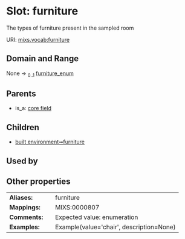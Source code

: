 
# Slot: furniture


The types of furniture present in the sampled room

URI: [mixs.vocab:furniture](https://w3id.org/mixs/vocab/furniture)


## Domain and Range

None &#8594;  <sub>0..1</sub> [furniture_enum](furniture_enum.md)

## Parents

 *  is_a: [core field](core_field.md)

## Children

 *  [built environment➞furniture](built_environment_furniture.md)

## Used by


## Other properties

|  |  |  |
| --- | --- | --- |
| **Aliases:** | | furniture |
| **Mappings:** | | MIXS:0000807 |
| **Comments:** | | Expected value: enumeration |
| **Examples:** | | Example(value='chair', description=None) |


